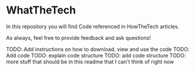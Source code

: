 # WhatTheTech
In this repository you will find Code referenced in HowTheTech articles.

As always, feel free to provide feedback and ask questions!

TODO: Add instructions on how to download, view and use the code
TODO: Add code
TODO: explain code structure
TODO: add code structure
TODO: more stuff that should be in this readme that I can't think of right now
